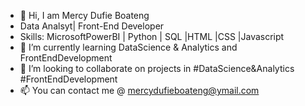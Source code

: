 - 👋 Hi, I am Mercy Dufie Boateng
- Data Analsyt| Front-End Developer
- Skills: MicrosoftPowerBI | Python | SQL |HTML |CSS |Javascript
- 🌱 I’m currently learning DataScience & Analytics and FrontEndDevelopment
- 💞️ I’m looking to collaborate on projects in #DataScience&Analytics #FrontEndDevelopment
- 📫 You can contact me @ mercydufieboateng@ymail.com

<!---
EfyaDufie2020/EfyaDufie2020 is a ✨ special ✨ repository because its `README.md` (this file) appears on your GitHub profile.
You can click the Preview link to take a look at your changes.
--->
